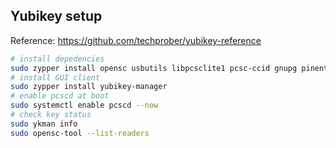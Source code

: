 ## Yubikey setup

Reference: https://github.com/techprober/yubikey-reference

```bash
# install depedencies
sudo zypper install opensc usbutils libpcsclite1 pcsc-ccid gnupg pinentry libusb-compat-devel pam_u2f
# install GUI client
sudo zypper install yubikey-manager
# enable pcscd at boot
sudo systemctl enable pcscd --now
# check key status
sudo ykman info
sudo opensc-tool --list-readers
```
